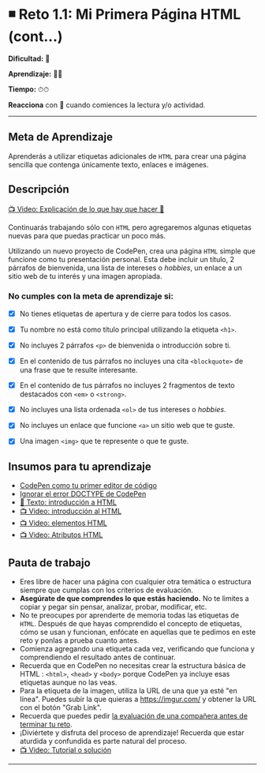 # ◾ Reto 1.1: Mi Primera Página HTML (cont...)

**Dificultad:** 🌻

**Aprendizaje:** 🍯🍯

**Tiempo:** ⏱⏱

**Reacciona** con :eyes: cuando comiences la lectura y/o actividad.

---

## Meta de Aprendizaje

Aprenderás a utilizar etiquetas adicionales de `HTML` para crear una página sencilla que contenga únicamente texto, enlaces e imágenes.

## Descripción

[📺 Video: Explicación de lo que hay que hacer 🌟](https://www.loom.com/share/6e52e683796e44ce8a23e585bdba3c93?sid=ebfd426d-bbb9-4e37-9cbc-467ae73997ac)

Continuarás trabajando sólo con `HTML` pero agregaremos algunas etiquetas nuevas para que puedas practicar un poco más.

Utilizando un nuevo proyecto de CodePen, crea una página `HTML` simple que funcione como tu presentación personal. Esta debe incluir un título, 2 párrafos de bienvenida, una lista de intereses o _hobbies_, un enlace a un sitio web de tu interés y una imagen apropiada.

### No cumples con la meta de aprendizaje si:

- [x] No tienes etiquetas de apertura y de cierre para todos los casos.

- [x] Tu nombre no está como título principal utilizando la etiqueta `<h1>`.

- [x] No incluyes 2 párrafos `<p>` de bienvenida o introducción sobre ti. 

- [x] En el contenido de tus párrafos no incluyes una cita `<blockquote>` de una frase que te resulte interesante.

- [x] En el contenido de tus párrafos no incluyes 2 fragmentos de texto destacados con `<em>` o `<strong>`.

- [x] No incluyes una lista ordenada `<ol>` de tus intereses o _hobbies_.

- [x] No incluyes un enlace que funcione `<a>` un sitio web que te guste.

- [x] Una imagen `<img>` que te represente o que te guste.

## Insumos para tu aprendizaje

- [CodePen como tu primer editor de código](?lang=ES&track=DEV&skill=02_responsive&module=01_your_first_web&path=DEV/00_topics/editors_codepen_ES.md)
- [Ignorar el error DOCTYPE de CodePen](?lang=ES&track=DEV&skill=02_responsive&module=01_your_first_web&path=DEV/00_topics/editors_codepen_doctype_ES.md)
- [📄 Texto: introducción a HTML](?lang=ES&track=DEV&skill=02_responsive&module=01_your_first_web&path=DEV/00_topics/html_ES.md)
- [📺 Video: introducción al HTML](https://youtu.be/ewZ_YWbIWXI?si=FEGJuPSPf-WUh-2P)
- [📺 Video: elementos HTML](https://www.youtube.com/watch?v=vIoO52MdZFE)
- [📺 Video: Atributos HTML](https://youtu.be/_QZT7adJGIg?si=qSXHjPF2PYjJY8ow)

## Pauta de trabajo

- Eres libre de hacer una página con cualquier otra temática o estructura siempre que cumplas con los criterios de evaluación.
- **Asegúrate de que comprendes lo que estás haciendo.** No te limites a copiar y pegar sin pensar, analizar, probar, modificar, etc.
- No te preocupes por aprenderte de memoria todas las etiquetas de `HTML`. Después de que hayas comprendido el concepto de etiquetas, cómo se usan y funcionan, enfócate en aquellas que te pedimos en este reto y ponlas a prueba cuanto antes.
- Comienza agregando una etiqueta cada vez, verificando que funciona y comprendiendo el resultado antes de continuar.
- Recuerda que en CodePen no necesitas crear la estructura básica de HTML : `<html>`, `<head>` y `<body>` porque CodePen ya incluye esas etiquetas aunque no las veas.
- Para la etiqueta de la imagen, utiliza la URL de una que ya esté "en línea". Puedes subir la que quieras a https://imgur.com/ y obtener la URL con el botón "Grab Link".
- Recuerda que puedes pedir [la evaluación de una compañera antes de terminar tu reto](https://laboratoria1.gitbook.io/codigom/curriculum_model/lea_model_06_assessment.md).
- ¡Diviértete y disfruta del proceso de aprendizaje! Recuerda que estar aturdida y confundida es parte natural del proceso.
- [📺 Video: Tutorial o solución](https://www.loom.com/share/e23a5d140e53454a85db47c0c0d8f628?sid=38b96ce5-6ef2-4d31-aace-45fa355523b0)

---
